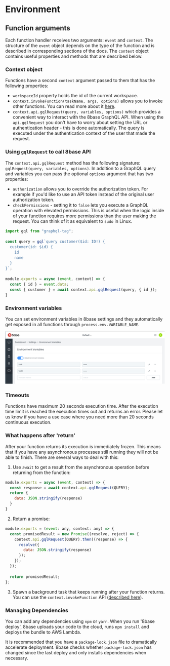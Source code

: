 # Environment

## Function arguments
Each function handler receives two arguments: `event` and `context`. The structure of the `event` object depends on the type of the function and is described in corresponding sections of the docs. The `context` object contains useful properties and methods that are described below.

### Context object
Functions have a second `context` argument passed to them that has the following properties:

* `workspaceId` property holds the id of the current workspace.
* `context.invokeFunction(taskName, args, options)` allows you to invoke other functions. You can read more about it [here](../../8base-console/custom-functions/README.md).
* `context.api.gqlRequest(query, variables, options)` which provides a convenient way to interact with the 8base GraphQL API. When using the `api.gqlRequest` you don't have to worry about setting the URL or authentication header - this is done automatically. The query is executed under the authentication context of the user that made the request.

### Using `gqlRequest` to call 8base API

The `context.api.gqlRequest` method has the following signature: `gqlRequest(query, variables, options)`. In addition to a GraphQL query and variables you can pass the optional `options` argument that has two properties:

* `authorization` allows you to override the authorization token. For example if you'd like to use an API token instead of the original user authorization token.
* `checkPermissions` - setting it to `false` lets you execute a GraphQL operation with elevated permissions. This is useful when the logic inside of your function requires more permissions than the user making the request. You can think of it as equivalent to `sudo` in Linux.

```javascript
import gql from "graphql-tag";

const query = gql`query customer($id: ID!) {
  customer(id: $id) {
    id
    name
  }
}`;

module.exports = async (event, context) => {
  const { id } = event.data;
  const { customer } = await context.api.gqlRequest(query, { id });
}
```

### Environment variables
You can set environment variables in 8base settings and they automatically get exposed in all functions through `process.env.VARIABLE_NAME`.

![Setting environment variables in 8base settings](../../.gitbook/assets/8base-env-variables.png)

### Timeouts
Functions have maximum 20 seconds execution time. After the execution time limit is reached the execution times out and returns an error. Please let us know if you have a use case where you need more than 20 seconds continuous execution.

### What happens after 'return'
After your function returns its execution is immediately frozen. This means that if you have any asynchronous processes still running they will not be able to finish. There are several ways to deal with this:

1. Use `await` to get a result from the asynchronous operation before returning from the function:

```javascript
module.exports = async (event, context) => {
  const response = await context.api.gqlRequest(QUERY);
  return {
    data: JSON.stringify(response)
  }
}
```

2. Return a promise:

```javascript
module.exports = (event: any, context: any) => {
  const promisedResult = new Promise((resolve, reject) => {
    context.api.gqlRequest(QUERY).then((response) => {
      resolve({
        data: JSON.stringify(response)
      });
    });
  });

  return promisedResult;
};
```

3. Spawn a background task that keeps running after your function returns. You can use the `context.invokeFunction` API ([described here](../../8base-console/custom-functions/tasks.md)).

### Managing Dependencies
You can add any dependencies using `npm` or `yarn`. When you run '8base deploy', 8base uploads your code to the cloud, runs `npm install` and deploys the bundle to AWS Lambda.

It is recommended that you have a `package-lock.json` file to dramatically accelerate deployment. 8base checks whether `package-lock.json` has changed since the last deploy and only installs dependencies when necessary.
